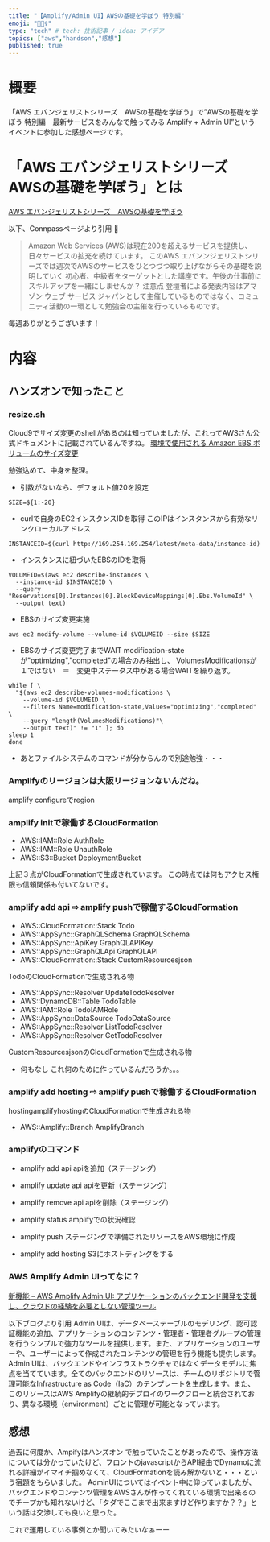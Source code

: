 ```yaml
---
title: "【Amplify/Admin UI】AWSの基礎を学ぼう 特別編"
emoji: "🚴🏻‍♀️"
type: "tech" # tech: 技術記事 / idea: アイデア
topics: ["aws","handson","感想"]
published: true
---
```

# 概要
「AWS エバンジェリストシリーズ　AWSの基礎を学ぼう」で”AWSの基礎を学ぼう 特別編　最新サービスをみんなで触ってみる Amplify + Admin UI”というイベントに参加した感想ページです。

# 「AWS エバンジェリストシリーズ　AWSの基礎を学ぼう」とは
[AWS エバンジェリストシリーズ　AWSの基礎を学ぼう](https://awsbasics.connpass.com)

以下、Connpassページより引用

>  Amazon Web Services (AWS)は現在200を超えるサービスを提供し、日々サービスの拡充を続けています。
> このAWS エバンンジェリストシリーズでは週次でAWSのサービスをひとつづつ取り上げながらその基礎を説明していく 初心者、中級者をターゲットとした講座です。午後の仕事前にスキルアップを一緒にしませんか？
> 注意点 登壇者による発表内容はアマゾン ウェブ サービス ジャパンとして主催しているものではなく、コミュニティ活動の一環として勉強会の主催を行っているものです。

毎週ありがとうございます！

# 内容
## ハンズオンで知ったこと
### resize.sh
Cloud9でサイズ変更のshellがあるのは知っていましたが、これってAWSさん公式ドキュメントに記載されているんですね。
[環境で使用される Amazon EBS ボリュームのサイズ変更](https://docs.aws.amazon.com/ja_jp/cloud9/latest/user-guide/move-environment.html#move-environment-resize)

勉強込めて、中身を整理。

- 引数がないなら、デフォルト値20を設定
```
SIZE=${1:-20}
```


- curlで自身のEC2インスタンスIDを取得
このIPはインスタンスから有効なリンクローカルアドレス
```
INSTANCEID=$(curl http://169.254.169.254/latest/meta-data/instance-id)
```

- インスタンスに紐づいたEBSのIDを取得
```
VOLUMEID=$(aws ec2 describe-instances \
  --instance-id $INSTANCEID \
  --query "Reservations[0].Instances[0].BlockDeviceMappings[0].Ebs.VolumeId" \
  --output text)
```

- EBSのサイズ変更実施
```
aws ec2 modify-volume --volume-id $VOLUMEID --size $SIZE
```


- EBSのサイズ変更完了までWAIT
modification-stateが"optimizing","completed"の場合のみ抽出し、
VolumesModificationsが１ではない　＝　変更中ステータス中がある場合WAITを繰り返す。
```
while [ \
  "$(aws ec2 describe-volumes-modifications \
    --volume-id $VOLUMEID \
    --filters Name=modification-state,Values="optimizing","completed" \
    --query "length(VolumesModifications)"\
    --output text)" != "1" ]; do
sleep 1
done
```

- あとファイルシステムのコマンドが分からんので別途勉強・・・

### Amplifyのリージョンは大阪リージョンないんだね。
amplify configureでregion

### amplify initで稼働するCloudFormation
- AWS::IAM::Role
AuthRole
- AWS::IAM::Role
UnauthRole
- AWS::S3::Bucket
DeploymentBucket

上記３点がCloudFormationで生成されています。
この時点では何もアクセス権限も信頼関係も付いてないです。

### amplify add api ⇨ amplify pushで稼働するCloudFormation
- AWS::CloudFormation::Stack
Todo
- AWS::AppSync::GraphQLSchema
GraphQLSchema
- AWS::AppSync::ApiKey
GraphQLAPIKey
- AWS::AppSync::GraphQLApi
GraphQLAPI
- AWS::CloudFormation::Stack
CustomResourcesjson

TodoのCloudFormationで生成される物
- AWS::AppSync::Resolver
UpdateTodoResolver
- AWS::DynamoDB::Table
TodoTable
- AWS::IAM::Role
TodoIAMRole
- AWS::AppSync::DataSource
TodoDataSource
- AWS::AppSync::Resolver
ListTodoResolver
- AWS::AppSync::Resolver
GetTodoResolver

CustomResourcesjsonのCloudFormationで生成される物
- 何もなし
これ何のために作っているんだろうか。。。

### amplify add hosting ⇨ amplify pushで稼働するCloudFormation
hostingamplifyhostingのCloudFormationで生成される物
- AWS::Amplify::Branch
AmplifyBranch

### amplifyのコマンド
- amplify add api
apiを追加（ステージング）

- amplify update api
apiを更新（ステージング）

- amplify remove api
apiを削除（ステージング）

- amplify status
amplifyでの状況確認

- amplify push
ステージングで準備されたリソースをAWS環境に作成

- amplify add hosting
S3にホストディングをする

### AWS Amplify Admin UIってなに？
[新機能 – AWS Amplify Admin UI: アプリケーションのバックエンド開発を支援し、クラウドの経験を必要としない管理ツール](https://aws.amazon.com/jp/blogs/news/aws-amplify-admin-ui-helps-you-develop-app-backends-no-cloud-experience-required-jp/)

以下ブログより引用
Admin UIは、データベーステーブルのモデリング、認可認証機能の追加、アプリケーションのコンテンツ・管理者・管理者グループの管理を行うシンプルで強力なツールを提供します。また、アプリケーションのユーザーや、ユーザーによって作成されたコンテンツの管理を行う機能も提供します。Admin UIは、バックエンドやインフラストラクチャではなくデータモデルに焦点を当てています。全てのバックエンドのリソースは、チームのリポジトリで管理可能なInfrastructure as Code（IaC）のテンプレートを生成します。また、このリソースはAWS Amplifyの継続的デプロイのワークフローと統合されており、異なる環境（environment）ごとに管理が可能となっています。


## 感想
過去に何度か、Ampifyはハンズオン で触っていたことがあったので、操作方法については分かっていたけど、フロントのjavascriptからAPI経由でDynamoに流れる詳細がイマイチ掴めなくて、CloudFormationを読み解かないと・・・という宿題をもらいました。
AdminUIについてはイベント中に仰っていましたが、バックエンドやコンテンツ管理をAWSさんが作ってくれている環境で出来るのでチープかも知れないけど、「タダでここまで出来ますけど作りますか？？」という話は交渉しても良いと思った。

これで運用している事例とか聞いてみたいなぁーー
